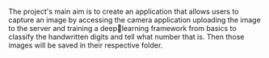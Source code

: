 The project's main aim is to create an application that allows users to capture an image by accessing the camera application uploading the image to the server and training a deeplearning framework from basics to classify the handwritten digits and tell what number that is. Then those images will be saved in their respective folder.
